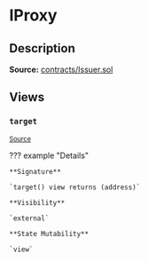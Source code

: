 # IProxy

## Description

**Source:** [contracts/Issuer.sol](https://github.com/Synthetixio/synthetix/tree/v2.68.1-alpha/contracts/Issuer.sol)

## Views

### `target`

<sub>[Source](https://github.com/Synthetixio/synthetix/tree/v2.68.1-alpha/contracts/Issuer.sol#L32)</sub>

??? example "Details"

    **Signature**

    `target() view returns (address)`

    **Visibility**

    `external`

    **State Mutability**

    `view`

